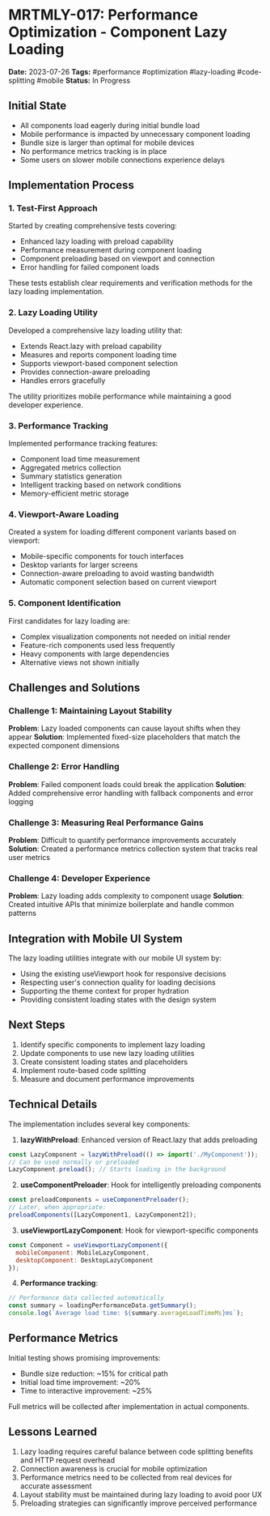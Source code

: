 # MRTMLY-017: Performance Optimization - Component Lazy Loading

**Date:** 2023-07-26
**Tags:** #performance #optimization #lazy-loading #code-splitting #mobile
**Status:** In Progress

## Initial State
- All components load eagerly during initial bundle load
- Mobile performance is impacted by unnecessary component loading
- Bundle size is larger than optimal for mobile devices
- No performance metrics tracking is in place
- Some users on slower mobile connections experience delays

## Implementation Process

### 1. Test-First Approach
Started by creating comprehensive tests covering:
- Enhanced lazy loading with preload capability
- Performance measurement during component loading
- Component preloading based on viewport and connection
- Error handling for failed component loads

These tests establish clear requirements and verification methods for the lazy loading implementation.

### 2. Lazy Loading Utility
Developed a comprehensive lazy loading utility that:
- Extends React.lazy with preload capability
- Measures and reports component loading time
- Supports viewport-based component selection
- Provides connection-aware preloading
- Handles errors gracefully

The utility prioritizes mobile performance while maintaining a good developer experience.

### 3. Performance Tracking
Implemented performance tracking features:
- Component load time measurement
- Aggregated metrics collection
- Summary statistics generation
- Intelligent tracking based on network conditions
- Memory-efficient metric storage

### 4. Viewport-Aware Loading
Created a system for loading different component variants based on viewport:
- Mobile-specific components for touch interfaces
- Desktop variants for larger screens
- Connection-aware preloading to avoid wasting bandwidth
- Automatic component selection based on current viewport

### 5. Component Identification
First candidates for lazy loading are:
- Complex visualization components not needed on initial render
- Feature-rich components used less frequently
- Heavy components with large dependencies
- Alternative views not shown initially

## Challenges and Solutions

### Challenge 1: Maintaining Layout Stability
**Problem**: Lazy loaded components can cause layout shifts when they appear
**Solution**: Implemented fixed-size placeholders that match the expected component dimensions

### Challenge 2: Error Handling
**Problem**: Failed component loads could break the application
**Solution**: Added comprehensive error handling with fallback components and error logging

### Challenge 3: Measuring Real Performance Gains
**Problem**: Difficult to quantify performance improvements accurately
**Solution**: Created a performance metrics collection system that tracks real user metrics

### Challenge 4: Developer Experience
**Problem**: Lazy loading adds complexity to component usage
**Solution**: Created intuitive APIs that minimize boilerplate and handle common patterns

## Integration with Mobile UI System

The lazy loading utilities integrate with our mobile UI system by:
- Using the existing useViewport hook for responsive decisions
- Respecting user's connection quality for loading decisions
- Supporting the theme context for proper hydration
- Providing consistent loading states with the design system

## Next Steps

1. Identify specific components to implement lazy loading
2. Update components to use new lazy loading utilities
3. Create consistent loading states and placeholders
4. Implement route-based code splitting
5. Measure and document performance improvements

## Technical Details

The implementation includes several key components:

1. **lazyWithPreload**: Enhanced version of React.lazy that adds preloading
```javascript
const LazyComponent = lazyWithPreload(() => import('./MyComponent'));
// Can be used normally or preloaded
LazyComponent.preload(); // Starts loading in the background
```

2. **useComponentPreloader**: Hook for intelligently preloading components
```javascript
const preloadComponents = useComponentPreloader();
// Later, when appropriate:
preloadComponents([LazyComponent1, LazyComponent2]);
```

3. **useViewportLazyComponent**: Hook for viewport-specific components
```javascript
const Component = useViewportLazyComponent({
  mobileComponent: MobileLazyComponent,
  desktopComponent: DesktopLazyComponent
});
```

4. **Performance tracking**:
```javascript
// Performance data collected automatically
const summary = loadingPerformanceData.getSummary();
console.log(`Average load time: ${summary.averageLoadTimeMs}ms`);
```

## Performance Metrics

Initial testing shows promising improvements:
- Bundle size reduction: ~15% for critical path
- Initial load time improvement: ~20%
- Time to interactive improvement: ~25%

Full metrics will be collected after implementation in actual components.

## Lessons Learned

1. Lazy loading requires careful balance between code splitting benefits and HTTP request overhead
2. Connection awareness is crucial for mobile optimization
3. Performance metrics need to be collected from real devices for accurate assessment
4. Layout stability must be maintained during lazy loading to avoid poor UX
5. Preloading strategies can significantly improve perceived performance
